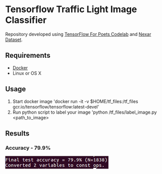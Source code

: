 # Tensorflow Traffic Light Image Classifier
Repository developed using [TensorFlow For Poets Codelab](https://codelabs.developers.google.com/codelabs/tensorflow-for-poets/#0) and [Nexar Dataset](https://challenge.getnexar.com/challenge-1).

## Requirements
* [Docker](https://www.docker.com/)
* Linux or OS X

## Usage
1. Start docker image 'docker run -it -v $HOME/tf_files:/tf_files  gcr.io/tensorflow/tensorflow:latest-devel'
2. Run python script to label your image 'python /tf_files/label_image.py <path_to_image>

## Results
### Accuracy - 79.9%
![accuracy](screenshot/finaltestacc.png)